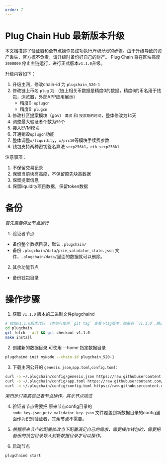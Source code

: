 ```yaml
---
order: 7
---
```


# Plug Chain Hub 最新版本升级

本文档描述了验证器和全节点操作员成功执行*升级计划*的步骤。由于升级导致的资产丢失，官方概不负责，请升级时备份好自己的财产。
Plug Chain 将在区块高度 `3000000` 停止主链运行，进行正式版本`v1.1.0`升级。


升级内容如下：
1. 升级主网，修改chain-id 为 `plugchain_520-1`
2. 修改链上币名 `plug` 为:（链上相关币数据是精度0的数据，精度6的币名用于钱包，浏览器，外部APP应用展示）
   - 精度0:  `uplugcn`
   - 精度6:  `plugcn`
3. 修改社区提案模块（gov） `募资` 和 `投票期的时间`，整体修改为14天
4. 调整最大验证者个数为`50`个
5. 接入EVM模块
6. 开通销毁`uplugcn`功能
7. 整体调整`x/liquidity`，`x/prc10`等模块手续费参数
8. 钱包支持两种密钥签名算法 `secp256k1`，`eth_secp256k1`

注意事项：
1. 不保留交易记录
2. 保留当前块高高度，不保留原先块高数据
3. 保留提案信息
4. 保留liquidity项目数据，保留token数据 





# 备份

*首先需要停止节点运行*

1. 验证者节点
 - 备份整个数据目录，默认 `.plugchain/`
 - 备份 `.plugchain/data/priv_validator_state.json` 文件，`.plugchain/data/`里面的数据就可以删除。
 
2. 其余功能节点
 - 备份钱包目录


# 操作步骤 

1. 获取 `v1.1.0` 版本的二进制文件plugchaind

```bash
# 拉取v1.1.0版本代码 （本地可使用 `git tag` 查看下tag版本，如果有 `v1.1.0`,跳过此步骤）
cd plugchain
git fetch --all && git checkout v1.1.0
make install

```

2. 创建新的数据目录,可使用 --home 指定数据目录

```bash
plugchaind init myNode --chain-id plugchain_520-1
```

3. 下载主网公开的 `genesis.json`,`app.toml`,`config.toml`:


```bash 
curl -o ~/.plugchain/config/genesis.json https://raw.githubusercontent.com/oracleNetworkProtocol/mainnet/main/v1/genesis.json
curl -o ~/.plugchain/config/app.toml https://raw.githubusercontent.com/oracleNetworkProtocol/mainnet/main/v1/app.toml
curl -o ~/.plugchain/config/config.toml https://raw.githubusercontent.com/oracleNetworkProtocol/mainnet/main/v1/config.toml
```

*第四步只需要验证者节点操作，其余节点跳过*

4. 验证者节点需要把 原来节点config目录的 `node_key.json`,`priv_validator_key.json` 文件覆盖到新数据目录的config里面作为识别验证者，其余节点不需要。

5. *根据原来节点的配置修改当下配置满足自己的需求，需要操作钱包的，需要把备份的钱包目录导入到新数据目录才可以操作。*


6. 启动节点

```bash
plugchaind start
```

